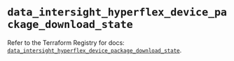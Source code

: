 # `data_intersight_hyperflex_device_package_download_state`

Refer to the Terraform Registry for docs: [`data_intersight_hyperflex_device_package_download_state`](https://registry.terraform.io/providers/ciscodevnet/intersight/1.0.71/docs/data-sources/hyperflex_device_package_download_state).
